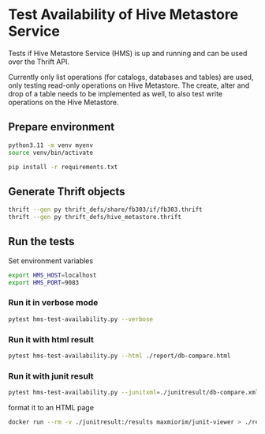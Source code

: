 # Test Availability of Hive Metastore Service

Tests if Hive Metastore Service (HMS) is up and running and can be used over the Thrift API.

Currently only list operations (for catalogs, databases and tables) are used, only testing read-only operations on Hive Metastore. 
The create, alter and drop of a table needs to be implemented as well, to also test write operations on the Hive Metastore.

## Prepare environment

```bash
python3.11 -m venv myenv
source venv/bin/activate

pip install -r requirements.txt
```

## Generate Thrift objects

```bash
thrift --gen py thrift_defs/share/fb303/if/fb303.thrift
thrift --gen py thrift_defs/hive_metastore.thrift
```

## Run the tests

Set environment variables

```bash
export HMS_HOST=localhost
export HMS_PORT=9083
```

### Run it in verbose mode

```bash
pytest hms-test-availability.py --verbose
```

### Run it with html result

```bash
pytest hms-test-availability.py --html ./report/db-compare.html
```

### Run it with junit result

```bash
pytest hms-test-availability.py --junitxml=./junitresult/db-compare.xml
```

format it to an HTML page
```bash
docker run --rm -v ./junitresult:/results maxmiorim/junit-viewer > ./report/junit-hms-availability.html
```